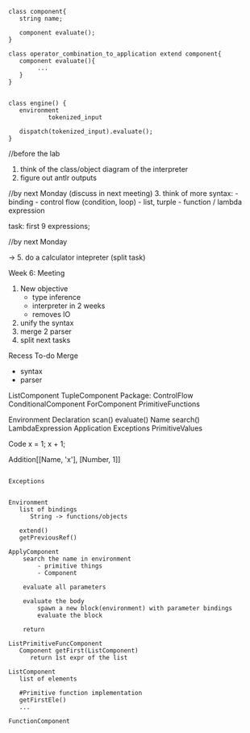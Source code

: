 ```{0}
class component{
   string name;

   component evaluate();
}

class operator_combination_to_application extend component{
   component evaluate(){
        ...
   }
}


class engine() {
   environment
           tokenized_input

   dispatch(tokenized_input).evaluate();
}
```

//before the lab
1. think of the class/object diagram of the interpreter
2. figure out antlr outputs


//by next Monday (discuss in next meeting)
3. think of more syntax:
    - binding
    - control flow (condition, loop)
    - list, turple
    - function / lambda expression

task: first 9 expressions;

//by next Monday

-> 5. do a calculator intepreter (split task)

Week 6: Meeting
1. New objective
    - type inference
    - interpreter in 2 weeks
    - removes IO
2. unify the syntax
3. merge 2 parser
4. split next tasks

Recess 
To-do
Merge
 - syntax
 - parser

ListComponent
TupleComponent
Package: ControlFlow
    ConditionalComponent
    ForComponent
PrimitiveFunctions


Environment
Declaration
    scan()
    evaluate()
Name
    search()
LambdaExpression
Application
Exceptions
PrimitiveValues


Code
x = 1;
x + 1;

Addition[[Name, 'x'], [Number, 1]]


```{0}

Exceptions


Environment
   list of bindings
      String -> functions/objects
   
   extend()
   getPreviousRef()

ApplyComponent
    search the name in environment
        - primitive things
        - Component
    
    evaluate all parameters
    
    evaluate the body
        spawn a new block(environment) with parameter bindings
        evaluate the block
    
    return 

ListPrimitiveFuncComponent
   Component getFirst(ListComponent)
      return 1st expr of the list
   
ListComponent
   list of elements
   
   #Primitive function implementation
   getFirstEle()
   ...
   
FunctionComponent
   
```